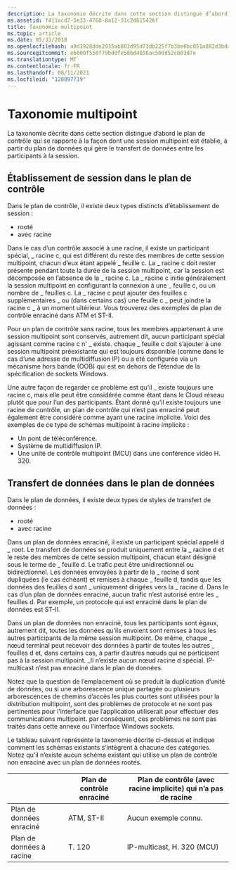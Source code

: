 ```yaml
---
description: La taxonomie décrite dans cette section distingue d’abord le plan de contrôle qui se rapporte à la façon dont une session multipoint est établie, à partir du plan de données qui gère le transfert de données entre les participants à la session.
ms.assetid: f411acd7-5e33-4760-8a12-31c2d615426f
title: Taxonomie multipoint
ms.topic: article
ms.date: 05/31/2018
ms.openlocfilehash: a9d1928dde2935ab803d95d73db225f7b3be0bc051a082d3bdae937e9b8e7da0
ms.sourcegitcommit: e6600f550f79bddfe58bd4696ac50dd52cb03d7e
ms.translationtype: MT
ms.contentlocale: fr-FR
ms.lasthandoff: 08/11/2021
ms.locfileid: "120097719"
---
```

# <a name="multipoint-taxonomy"></a>Taxonomie multipoint

La taxonomie décrite dans cette section distingue d’abord le plan de contrôle qui se rapporte à la façon dont une session multipoint est établie, à partir du plan de données qui gère le transfert de données entre les participants à la session.

## <a name="session-establishment-in-the-control-plane"></a>Établissement de session dans le plan de contrôle

Dans le plan de contrôle, il existe deux types distincts d’établissement de session :

-   rooté
-   avec racine

Dans le cas d’un contrôle associé à une racine, il existe un participant spécial, \_ racine c, qui est différent du reste des membres de cette session multipoint, chacun d’eux étant appelé \_ feuille c. La \_ racine c doit rester présente pendant toute la durée de la session multipoint, car la session est décomposée en l’absence de la \_ racine c. La \_ racine c initie généralement la session multipoint en configurant la connexion à une \_ feuille c, ou un nombre de \_ feuilles c. La \_ racine c peut ajouter des feuilles c supplémentaires \_ ou (dans certains cas) une feuille c \_ peut joindre la racine c \_ à un moment ultérieur. Vous trouverez des exemples de plan de contrôle enraciné dans ATM et ST-II.

Pour un plan de contrôle sans racine, tous les membres appartenant à une session multipoint sont conservés, autrement dit, aucun participant spécial agissant comme racine c n' \_ existe. chaque \_ feuille c doit s’ajouter à une session multipoint préexistante qui est toujours disponible (comme dans le cas d’une adresse de multidiffusion IP) ou a été configurée via un mécanisme hors bande (OOB) qui est en dehors de l’étendue de la spécification de sockets Windows.

Une autre façon de regarder ce problème est qu’il \_ existe toujours une racine c, mais elle peut être considérée comme étant dans le Cloud réseau plutôt que pour l’un des participants. Étant donné qu’il existe toujours une racine de contrôle, un plan de contrôle qui n’est pas enraciné peut également être considéré comme ayant une racine implicite. Voici des exemples de ce type de schémas multipoint à racine implicite :

-   Un pont de téléconférence.
-   Système de multidiffusion IP.
-   Une unité de contrôle multipoint (MCU) dans une conférence vidéo H. 320.

## <a name="data-transfer-in-the-data-plane"></a>Transfert de données dans le plan de données

Dans le plan de données, il existe deux types de styles de transfert de données :

-   rooté
-   avec racine

Dans un plan de données enraciné, il existe un participant spécial appelé d \_ root. Le transfert de données se produit uniquement entre la \_ racine d et le reste des membres de cette session multipoint, chacun étant désigné sous le terme de \_ feuille d. Le trafic peut être unidirectionnel ou bidirectionnel. Les données envoyées à partir de la \_ racine d sont dupliquées (le cas échéant) et remises à chaque \_ feuille d, tandis que les données des feuilles d sont \_ uniquement dirigées vers la \_ racine d. Dans le cas d’un plan de données enraciné, aucun trafic n’est autorisé entre les \_ feuilles d. Par exemple, un protocole qui est enraciné dans le plan de données est ST-II.

Dans un plan de données non enraciné, tous les participants sont égaux, autrement dit, toutes les données qu’ils envoient sont remises à tous les autres participants de la même session multipoint. De même, chaque \_ nœud terminal peut recevoir des données à partir de toutes les autres \_ feuilles d et, dans certains cas, à partir d’autres nœuds qui ne participent pas à la session multipoint. \_Il n’existe aucun nœud racine d spécial. IP-multicast n’est pas enraciné dans le plan de données.

Notez que la question de l’emplacement où se produit la duplication d’unité de données, ou si une arborescence unique partagée ou plusieurs arborescences de chemins d’accès les plus courtes sont utilisées pour la distribution multipoint, sont des problèmes de protocole et ne sont pas pertinentes pour l’interface que l’application utiliserait pour effectuer des communications multipoint. par conséquent, ces problèmes ne sont pas traités dans cette annexe ou l’interface Windows sockets.

Le tableau suivant représente la taxonomie décrite ci-dessus et indique comment les schémas existants s’intègrent à chacune des catégories. Notez qu’il n’existe aucun schéma existant qui utilise un plan de contrôle non enraciné avec un plan de données rootés.

|                      | Plan de contrôle enraciné | Plan de contrôle (avec racine implicite) qui n’a pas de racine |
|----------------------|----------------------|-------------------------------------------|
| Plan de données enraciné    | ATM, ST-II           | Aucun exemple connu.                        |
| Plan de données à racine | T. 120                | IP-multicast, H. 320 (MCU)                 |



 

 

 



